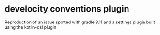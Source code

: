 # develocity conventions plugin

Reproduction of an issue spotted with gradle 8.11 and a settings plugin built using the kotlin-dsl plugin